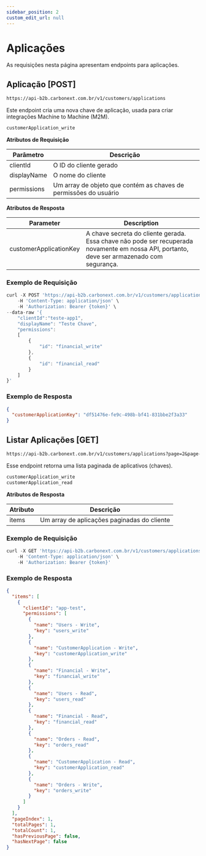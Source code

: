 ```yaml
---
sidebar_position: 2
custom_edit_url: null
---
```


# Aplicações

As requisições nesta página apresentam endpoints para aplicações.

## Aplicação [POST]

```md title="BASE URL"
https://api-b2b.carbonext.com.br/v1/customers/applications
```

Este endpoint cria uma nova chave de aplicação, usada para criar integrações Machine to Machine (M2M).

```md title="Required permissions"
customerApplication_write
```

**Atributos de Requisição**

Parâmetro | Descrição
--------- | ------
clientId | O ID do cliente gerado
displayName | O nome do cliente
permissions | Um array de objeto que contém as chaves de permissões do usuário

**Atributos de Resposta**

Parameter   | Description
--------- | ------
customerApplicationKey | A chave secreta do cliente gerada. Essa chave não pode ser recuperada novamente em nossa API, portanto, deve ser armazenado com segurança.

### Exemplo de Requisição

```javascript
curl -X POST 'https://api-b2b.carbonext.com.br/v1/customers/applications' \
    -H 'Content-Type: application/json' \
    -H 'Authorization: Bearer {token}' \
--data-raw '{
    "clientId":"teste-app1",
    "displayName": "Teste Chave",
    "permissions":
    [
        {
            "id": "financial_write"
        },
        {
            "id": "financial_read"
        }
    ]
}'
```

### Exemplo de Resposta

```json
{
  "customerApplicationKey": "df51476e-fe9c-498b-bf41-831bbe2f3a33"
}
```

## Listar Aplicações [GET]

```md title="BASE URL"
https://api-b2b.carbonext.com.br/v1/customers/applications?page=2&page-size=10
```

Esse endpoint retorna uma lista paginada de aplicativos (chaves).

```md title="Required permissions"
customerApplication_write
customerApplication_read
```

**Atributos de Resposta**

Atributo | Descrição
--------- | ------
items | Um array de aplicações paginadas do cliente

### Exemplo de Requisição

```javascript
curl -X GET 'https://api-b2b.carbonext.com.br/v1/customers/applications' \
    -H 'Content-Type: application/json' \
    -H 'Authorization: Bearer {token}'
```

### Exemplo de Resposta

```json
{
  "items": [
    {
      "clientId": "app-test",
      "permissions": [
        {
          "name": "Users - Write",
          "key": "users_write"
        },
        {
          "name": "CustomerApplication - Write",
          "key": "customerApplication_write"
        },
        {
          "name": "Financial - Write",
          "key": "financial_write"
        },
        {
          "name": "Users - Read",
          "key": "users_read"
        },
        {
          "name": "Financial - Read",
          "key": "financial_read"
        },
        {
          "name": "Orders - Read",
          "key": "orders_read"
        },
        {
          "name": "CustomerApplication - Read",
          "key": "customerApplication_read"
        },
        {
          "name": "Orders - Write",
          "key": "orders_write"
        }
      ]
    }
  ],
  "pageIndex": 1,
  "totalPages": 1,
  "totalCount": 1,
  "hasPreviousPage": false,
  "hasNextPage": false
}
```
